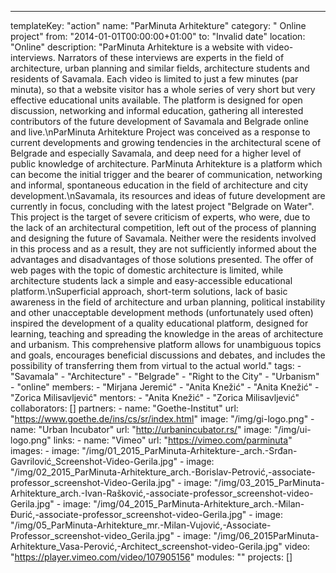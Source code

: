 ---
  templateKey: "action"
  name: "ParMinuta Arhitekture"
  category: " Online project"
  from: "2014-01-01T00:00:00+01:00"
  to: "Invalid date"
  location: "Online"
  description: "ParMinuta Arhitekture is a website with video-interviews. Narrators of these interviews are experts in the field of architecture, urban planning and similar fields, architecture students and residents of Savamala. Each video is limited to just a few minutes (par minuta), so that a website visitor has a whole series of very short but very effective educational units available. The platform is designed for open discussion, networking and informal education, gathering all interested contributors of the future development of Savamala and Belgrade online and live.\nParMinuta Arhitekture Project was conceived as a response to current developments and growing tendencies in the architectural scene of Belgrade and especially Savamala, and deep need for a higher level of public knowledge of architecture. ParMinuta Arhitekture is a platform which can become the initial trigger and the bearer of communication, networking and informal, spontaneous education in the field of architecture and city development.\nSavamala, its resources and ideas of future development are currently in focus, concluding with the latest project \"Belgrade on Water\". This project is the target of severe criticism of experts, who were, due to the lack of an architectural competition, left out of the process of planning and designing the future of Savamala. Neither were the residents involved in this process and as a result, they are not sufficiently informed about the advantages and disadvantages of those solutions presented. The offer of web pages with the topic of domestic architecture is limited, while architecture students lack a simple and easy-accessible educational platform.\nSuperficial approach, short-term solutions, lack of basic awareness in the field of architecture and urban planning, political instability and other unacceptable development methods (unfortunately used often) inspired the development of a quality educational platform, designed for learning, teaching and spreading the knowledge in the areas of architecture and urbanism. This comprehensive platform allows for unambiguous topics and goals, encourages beneficial discussions and debates, and includes the possibility of transferring them from virtual to the actual world."
  tags: 
    - "Savamala"
    - "Architecture"
    - "Belgrade"
    - "Right to the City"
    - "Urbanism"
    - "online"
  members: 
    - "Mirjana Jeremić"
    - "Anita Knežić"
    - "Anita Knežić"
    - "Zorica Milisavljević"
  mentors: 
    - "Anita Knežić"
    - "Zorica Milisavljević"
  collaborators: []
  partners: 
    - 
      name: "Goethe-Institut"
      url: "https://www.goethe.de/ins/cs/sr/index.html"
      image: "/img/gi-logo.png"
    - 
      name: "Urban Incubator"
      url: "http://urbanincubator.rs/"
      image: "/img/ui-logo.png"
  links: 
    - 
      name: "Vimeo"
      url: "https://vimeo.com/parminuta"
  images: 
    - 
      image: "/img/01_2015_ParMinuta-Arhitekture-_arch.-Srđan-Gavrilović_Screenshot-Video-Gerila.jpg"
    - 
      image: "/img/02_2015_ParMinuta-Arhitekture_arch.-Borislav-Petrović,-associate-professor_screenshot-Video-Gerila.jpg"
    - 
      image: "/img/03_2015_ParMinuta-Arhitekture_arch.-Ivan-Rašković,-associate-professor_screenshot-video-Gerila.jpg"
    - 
      image: "/img/04_2015_ParMinuta-Arhitekture_arch.-Milan-Đurić,-associate-professor_screenshot-video-Gerila.jpg"
    - 
      image: "/img/05_ParMinuta-Arhitekture_mr.-Milan-Vujović,-Associate-Professor_screenshot-video_Gerila.jpg"
    - 
      image: "/img/06_2015ParMinuta-Arhitekture_Vasa-Perović,-Architect_screenshot-video-Gerila.jpg"
  video: "https://player.vimeo.com/video/107905156"
  modules: ""
  projects: []
